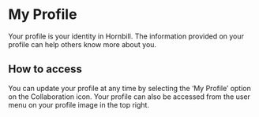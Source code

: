 # My Profile
Your profile is your identity in Hornbill. The information provided on your profile can help others know more about you.

## How to access
You can update your profile at any time by selecting the ‘My Profile’ option on the Collaboration icon. Your profile can also be accessed from the user menu on your profile image in the top right.